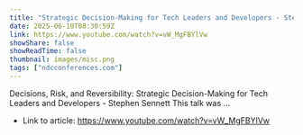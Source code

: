 ```yaml
---
title: "Strategic Decision-Making for Tech Leaders and Developers - Stephen Sennett - NDC Melbourne 2025"
date: 2025-06-10T08:30:59Z
link: https://www.youtube.com/watch?v=vW_MgFBYlVw
showShare: false
showReadTime: false
thumbnail: images/misc.png
tags: ["ndcconferences.com"]
---
```

Decisions, Risk, and Reversibility: Strategic Decision-Making for Tech Leaders and Developers - Stephen Sennett This talk was ...

- Link to article: https://www.youtube.com/watch?v=vW_MgFBYlVw